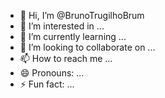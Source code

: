 - 👋 Hi, I’m @BrunoTrugilhoBrum
- 👀 I’m interested in ...
- 🌱 I’m currently learning ...
- 💞️ I’m looking to collaborate on ...
- 📫 How to reach me ...
- 😄 Pronouns: ...
- ⚡ Fun fact: ...

<!---
BrunoTrugilhoBrum/BrunoTrugilhoBrum is a ✨ special ✨ repository because its `README.md` (this file) appears on your GitHub profile.
You can click the Preview link to take a look at your changes.
--->
